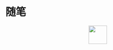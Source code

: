 # 随笔

<image src="../image/loong.bmp" weight="550" height="50" style="display:block; margin:0 auto;">